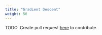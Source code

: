 ```yaml
---
title: "Gradient Descent"
weight: 50
---
```


TODO. Create pull request [here](https://github.com/vietanhdev/review.aicurious.io/) to contribute.
